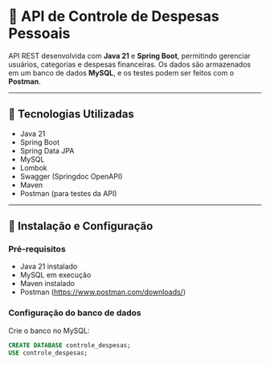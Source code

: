 # 💸 API de Controle de Despesas Pessoais

API REST desenvolvida com **Java 21** e **Spring Boot**, permitindo gerenciar usuários, categorias e despesas financeiras. Os dados são armazenados em um banco de dados **MySQL**, e os testes podem ser feitos com o **Postman**.

---

## 🚀 Tecnologias Utilizadas

- Java 21
- Spring Boot
- Spring Data JPA
- MySQL
- Lombok
- Swagger (Springdoc OpenAPI)
- Maven
- Postman (para testes da API)

---

## 🧰 Instalação e Configuração

### Pré-requisitos

- Java 21 instalado
- MySQL em execução
- Maven instalado
- Postman (https://www.postman.com/downloads/)

### Configuração do banco de dados

Crie o banco no MySQL:

```sql
CREATE DATABASE controle_despesas;
USE controle_despesas;

